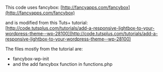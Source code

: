 This code uses fancybox: [http://fancyapps.com/fancybox](http://fancyapps.com/fancybox)

and is modified from this Tuts+ tutorial: [http://code.tutsplus.com/tutorials/add-a-responsive-lightbox-to-your-wordpress-theme--wp-28100](http://code.tutsplus.com/tutorials/add-a-responsive-lightbox-to-your-wordpress-theme--wp-28100)

The files mostly from the tutorial are:

* fancybox-wp-init
* and the add fancybox function in functions.php